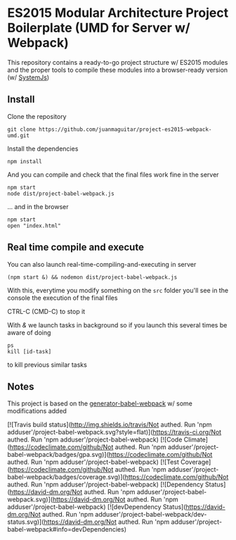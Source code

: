 # ES2015 Modular Architecture Project Boilerplate (UMD for Server w/ Webpack)

This repository contains a ready-to-go project structure w/ ES2015 modules and the proper tools to compile these modules into a browser-ready version (w/ [SystemJs](https://github.com/systemjs/systemjs))

## Install

Clone the repository

    git clone https://github.com/juanmaguitar/project-es2015-webpack-umd.git

Install the dependencies

    npm install

And you can compile and check that the final files work fine in the server
    
    npm start 
    node dist/project-babel-webpack.js

... and in the browser

    npm start
    open "index.html"


## Real time compile and execute

You can also launch real-time-compiling-and-executing in server 

    (npm start &) && nodemon dist/project-babel-webpack.js

With this, everytime you modify something on the `src` folder you'll see in the console the execution of the final files 

CTRL-C (CMD-C) to stop it

With _&_ we launch tasks in background so if you launch this several times be aware of doing 

    ps 
    kill [id-task]

to kill previous similar tasks

## Notes

This project is based on the [generator-babel-webpack](https://github.com/Pitzcarraldo/generator-babel-webpack) w/ some modifications added

[![Travis build status](http://img.shields.io/travis/Not authed.  Run &#39;npm adduser&#39;/project-babel-webpack.svg?style=flat)](https://travis-ci.org/Not authed.  Run &#39;npm adduser&#39;/project-babel-webpack)
[![Code Climate](https://codeclimate.com/github/Not authed.  Run &#39;npm adduser&#39;/project-babel-webpack/badges/gpa.svg)](https://codeclimate.com/github/Not authed.  Run &#39;npm adduser&#39;/project-babel-webpack)
[![Test Coverage](https://codeclimate.com/github/Not authed.  Run &#39;npm adduser&#39;/project-babel-webpack/badges/coverage.svg)](https://codeclimate.com/github/Not authed.  Run &#39;npm adduser&#39;/project-babel-webpack)
[![Dependency Status](https://david-dm.org/Not authed.  Run &#39;npm adduser&#39;/project-babel-webpack.svg)](https://david-dm.org/Not authed.  Run &#39;npm adduser&#39;/project-babel-webpack)
[![devDependency Status](https://david-dm.org/Not authed.  Run &#39;npm adduser&#39;/project-babel-webpack/dev-status.svg)](https://david-dm.org/Not authed.  Run &#39;npm adduser&#39;/project-babel-webpack#info=devDependencies)